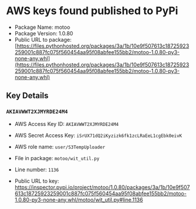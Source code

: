 # AWS keys found published to PyPi

* Package Name: motoo
* Package Version: 1.0.80
* Public URL to package: [https://files.pythonhosted.org/packages/3a/1b/10e9f507613c18725923259001c887fc075f560454aa95f08abfee155bb2/motoo-1.0.80-py3-none-any.whl](https://files.pythonhosted.org/packages/3a/1b/10e9f507613c18725923259001c887fc075f560454aa95f08abfee155bb2/motoo-1.0.80-py3-none-any.whl)

## Key Details

### `AKIAVWWT2XJMYRDE24M4`

* AWS Access Key ID: `AKIAVWWT2XJMYRDE24M4`
* AWS Secret Access Key: `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` 
* AWS role name: `user/S3TempUploader`
* File in package: `motoo/wit_util.py`
* Line number: `1136`

* Public URL to key: https://inspector.pypi.io/project/motoo/1.0.80/packages/3a/1b/10e9f507613c18725923259001c887fc075f560454aa95f08abfee155bb2/motoo-1.0.80-py3-none-any.whl/motoo/wit_util.py#line.1136


